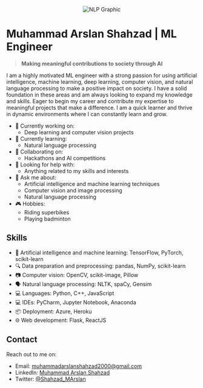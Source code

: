 
<p align="center">
  <img src="https://img.freepik.com/premium-vector/ai-infographic-banner_35632-92.jpg?w=2000" alt="NLP Graphic">
</p>

<!-- ![AI, NLP, CV, ML banner]((https://img.freepik.com/premium-vector/ai-infographic-banner_35632-92.jpg?w=2000)) -->

# Muhammad Arslan Shahzad | ML Engineer

> **Making meaningful contributions to society through AI**

I am a highly motivated ML engineer with a strong passion for using artificial intelligence, machine learning, deep learning, computer vision, and natural language processing to make a positive impact on society. I have a solid foundation in these areas and am always looking to expand my knowledge and skills. Eager to begin my career and contribute my expertise to meaningful projects that make a difference. I am a quick learner and thrive in dynamic environments where I can constantly learn and grow.

- 🔭 Currently working on:
    - Deep learning and computer vision projects
- 🌱 Currently learning:
    - Natural language processing
- 👯 Collaborating on:
    - Hackathons and AI competitions
- 🤔 Looking for help with:
    - Anything related to my skills and interests
- 💬 Ask me about:
    - Artificial intelligence and machine learning techniques
    - Computer vision and image processing
    - Natural language processing
- 🎮 Hobbies:
    - Riding superbikes
    - Playing badminton

## Skills
- 🤖 Artificial intelligence and machine learning: TensorFlow, PyTorch, scikit-learn
- 🔍 Data preparation and preprocessing: pandas, NumPy, scikit-learn
- 📷 Computer vision: OpenCV, scikit-image, Pillow
- 🗣 Natural language processing: NLTK, spaCy, Gensim
- 💻 Languages: Python, C++, JavaScript
- 💻 IDEs: PyCharm, Jupyter Notebook, Anaconda
- 📦 Deployment: Azure, Heroku
- 🌐 Web development: Flask, ReactJS


## Contact
Reach out to me on:
- Email: [muhammadarslanshahzad2000@gmail.com](mailto:muhammadarslanshahzad2000@gmail.com)
- LinkedIn: [Muhammad Arslan Shahzad](https://www.linkedin.com/in/muhammad-arslan-shahzad/)
- Twitter: [@Shahzad_MArslan](https://twitter.com/Shahzad_MArslan)

